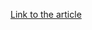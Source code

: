 [Link to the article](https://www.akamai.com/blog/security/operation-prowli-traffic-manipulation-cryptocurrency-mining)
